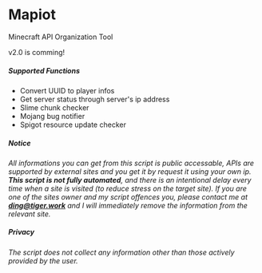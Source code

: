 # Mapiot
Minecraft API Organization Tool

v2.0 is comming!

##### Supported Functions

- Convert UUID to player infos
- Get server status through server's ip address
- Slime chunk checker
- Mojang bug notifier
- Spigot resource update checker

##### Notice

*All informations you can get from this script is public accessable, APIs are supported by external sites and you get it by request it using your own ip. **This script is not fully automated**, and there is an intentional delay every time when a site is visited (to reduce stress on the target site). If you are one of the sites owner and my script offences you, please contact me at **ding@tiger.work** and I will immediately remove the information from the relevant site.*

##### Privacy

*The script does not collect any information other than those actively provided by the user.*
